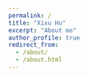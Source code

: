 ```yaml
---
permalink: /
title: "Xixu Hu"
excerpt: "About me"
author_profile: true
redirect_from: 
  - /about/
  - /about.html
---
```



